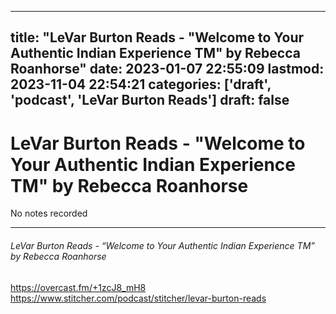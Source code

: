 
---
title: "LeVar Burton Reads - "Welcome to Your Authentic Indian Experience TM" by Rebecca Roanhorse"
date: 2023-01-07 22:55:09
lastmod: 2023-11-04 22:54:21
categories: ['draft', 'podcast', 'LeVar Burton Reads']
draft: false
---


# LeVar Burton Reads - "Welcome to Your Authentic Indian Experience TM" by Rebecca Roanhorse

No notes recorded

- - -
###### LeVar Burton Reads - “Welcome to Your Authentic Indian Experience TM” by Rebecca Roanhorse

https://overcast.fm/+1zcJ8_mH8  
https://www.stitcher.com/podcast/stitcher/levar-burton-reads

<!-- #draft #public #podcast #LeVar Burton Reads# -->

<!-- {BearID:21F682AA-D4FA-490B-BCBC-C8168B44B49B-28016-00002D980988A915} -->
